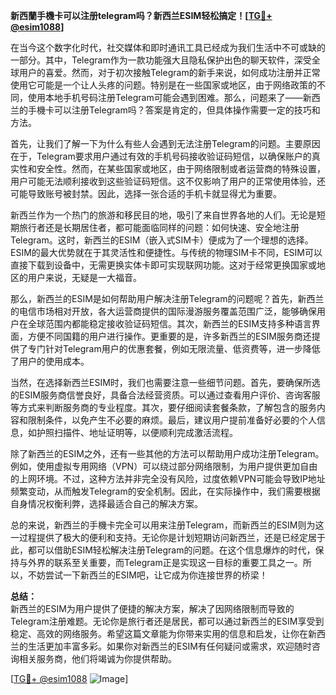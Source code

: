 **新西蘭手機卡可以注册telegram吗？新西兰ESIM轻松搞定！[[TG💪+ @esim1088](https://t.me/s/esim1088)]**

在当今这个数字化时代，社交媒体和即时通讯工具已经成为我们生活中不可或缺的一部分。其中，Telegram作为一款功能强大且隐私保护出色的聊天软件，深受全球用户的喜爱。然而，对于初次接触Telegram的新手来说，如何成功注册并正常使用它可能是一个让人头疼的问题。特别是在一些国家或地区，由于网络政策的不同，使用本地手机号码注册Telegram可能会遇到困难。那么，问题来了——新西兰的手機卡可以注册Telegram吗？答案是肯定的，但具体操作需要一定的技巧和方法。

首先，让我们了解一下为什么有些人会遇到无法注册Telegram的问题。主要原因在于，Telegram要求用户通过有效的手机号码接收验证码短信，以确保账户的真实性和安全性。然而，在某些国家或地区，由于网络限制或者运营商的特殊设置，用户可能无法顺利接收到这些验证码短信。这不仅影响了用户的正常使用体验，还可能导致账号被封禁。因此，选择一张合适的手机卡就显得尤为重要。

新西兰作为一个热门的旅游和移民目的地，吸引了来自世界各地的人们。无论是短期旅行者还是长期居住者，都可能面临同样的问题：如何快速、安全地注册Telegram。这时，新西兰的ESIM（嵌入式SIM卡）便成为了一个理想的选择。ESIM的最大优势就在于其灵活性和便捷性。与传统的物理SIM卡不同，ESIM可以直接下载到设备中，无需更换实体卡即可实现联网功能。这对于经常更换国家或地区的用户来说，无疑是一大福音。

那么，新西兰的ESIM是如何帮助用户解决注册Telegram的问题呢？首先，新西兰的电信市场相对开放，各大运营商提供的国际漫游服务覆盖范围广泛，能够确保用户在全球范围内都能稳定接收验证码短信。其次，新西兰的ESIM支持多种语言界面，方便不同国籍的用户进行操作。更重要的是，许多新西兰的ESIM服务商还提供了专门针对Telegram用户的优惠套餐，例如无限流量、低资费等，进一步降低了用户的使用成本。

当然，在选择新西兰ESIM时，我们也需要注意一些细节问题。首先，要确保所选的ESIM服务商信誉良好，具备合法经营资质。可以通过查看用户评价、咨询客服等方式来判断服务商的专业程度。其次，要仔细阅读套餐条款，了解包含的服务内容和限制条件，以免产生不必要的麻烦。最后，建议用户提前准备好必要的个人信息，如护照扫描件、地址证明等，以便顺利完成激活流程。

除了新西兰的ESIM之外，还有一些其他的方法可以帮助用户成功注册Telegram。例如，使用虚拟专用网络（VPN）可以绕过部分网络限制，为用户提供更加自由的上网环境。不过，这种方法并非完全没有风险，过度依赖VPN可能会导致IP地址频繁变动，从而触发Telegram的安全机制。因此，在实际操作中，我们需要根据自身情况权衡利弊，选择最适合自己的解决方案。

总的来说，新西兰的手機卡完全可以用来注册Telegram，而新西兰的ESIM则为这一过程提供了极大的便利和支持。无论你是计划短期访问新西兰，还是已经定居于此，都可以借助ESIM轻松解决注册Telegram的问题。在这个信息爆炸的时代，保持与外界的联系至关重要，而Telegram正是实现这一目标的重要工具之一。所以，不妨尝试一下新西兰的ESIM吧，让它成为你连接世界的桥梁！

**总结：**  
新西兰的ESIM为用户提供了便捷的解决方案，解决了因网络限制而导致的Telegram注册难题。无论你是旅行者还是居民，都可以通过新西兰的ESIM享受到稳定、高效的网络服务。希望这篇文章能为你带来实用的信息和启发，让你在新西兰的生活更加丰富多彩。如果你对新西兰的ESIM有任何疑问或需求，欢迎随时咨询相关服务商，他们将竭诚为你提供帮助。

[[TG💪+ @esim1088](https://t.me/s/esim1088) ![Image](https://i.postimg.cc/4NQfJmqS/Snipaste-2025-05-13-00-14-12.png)]